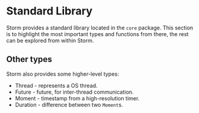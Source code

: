 Standard Library
==================

Storm provides a standard library located in the `core` package. This section is to highlight the
most important types and functions from there, the rest can be explored from within Storm.



Other types
------------

Storm also provides some higher-level types:

* Thread - represents a OS thread.
* Future<T> - future, for inter-thread communication.
* Moment - timestamp from a high-resolution timer.
* Duration - difference between two `Moment`s.
